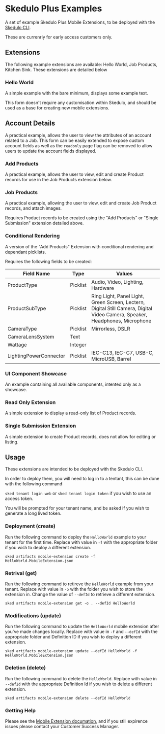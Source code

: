 # Skedulo Plus Examples

A set of example Skedulo Plus Mobile Extensions, to be deployed with the [Skedulo CLI](#Usage). 

These are currenrly for early access customers only.

## Extensions

The following example extensions are available: Hello World, Job Products, Kitchen Sink. These extensions are detailed below

### Hello World

A simple example with the bare minimum, displays some example text.

This form doesn't require any customisation within Skedulo, and should be used as a base for creating new mobile extensions.

## Account Details 

A practical example, allows the user to view the attributes of an account related to a Job. This form can be easily extended to expose custom account fields as well as the `readonly` page flag can be removed to allow users to update the account fields displayed. 

### Add Products

A practical example, allows the user to view, edit and create Product records for use in the Job Products extension below. 

### Job Products

A practical example, allowing the user to view, edit and create Job Product records, and attach images.

Requires Product records to be created using the "Add Products" or "Single Submission" extension detailed above.

### Conditional Rendering

A version of the "Add Products" Extension with conditional rendering and dependant picklists. 

Requires the following fields to be created:

| Field Name | Type | Values |
|------------|-----|---------|
| ProductType | Picklist | Audio, Video, Lighting, Hardware |
| ProductSubType | Picklist | Ring Light, Panel Light, Green Screen, Lectern, Digital Still Camera, Digital Video Camera, Speaker, Headphones, Microphone |
| CameraType | Picklist | Mirrorless, DSLR |
| CameraLensSystem | Text | |
| Wattage | Integer | |
| LightingPowerConnector | Picklist | IEC-C13, IEC-C7, USB-C, MicroUSB, Barrel |

### UI Component Showcase

An example containing all available components, intented only as a showcase.

### Read Only Extension

A simple extension to display a read-only list of Product records. 

### Single Submission Extension

A simple extension to create Product records, does not allow for editing or listing.


## Usage

These extensions are intended to be deployed with the Skedulo CLI.

In order to deploy them, you will need to log in to a tentant, this can be done with the following command

`sked tenant login web` or `sked tenant login token` if you wish to use an access token.

You will be prompted for your tenant name, and be asked if you wish to generate a long lived token.

### Deployment (create)

Run the following command to deploy the `HelloWorld` example to your tenant for the first time. Replace with value in `-f` with the appropriate folder if you wish to deploy a different extension.

`sked artifacts mobile-extension create -f HelloWorld.MobileExtension.json`

### Retrival (get)

Run the following command to retireve the `HelloWorld` example from your tenant. Replace with value in `-o` with the folder you wish to store the extension in. Change the value of `--defId` to retrieve a different extension.

`sked artifacts mobile-extension get -o . --defId HelloWorld`

### Modifications (update)

Run the following command to update the `HelloWorld` mobile extension after you've made changes locally. Replace with value in `-f` and `--defId` with the appropriate folder and Definition ID if you wish to deploy a different extension.

`sked artifacts mobile-extension update --defId HelloWorld -f HelloWorld.MobileExtension.json`

### Deletion (delete)

Run the following command to delete the `HelloWorld`. Replace with value in `--defId` with the appropriate Definition Id if you wish to delete a different extension.

`sked artifacts mobile-extension delete --defId HelloWorld`

### Getting Help

Please see the [Mobile Extension documation](https://mex-beta.docs.skedulo.com/developer-guides/customize-and-extend-mobile/skedulo-plus-extensions/mex-intro/), and if you still expirence issues please contact your Customer Success Manager.

